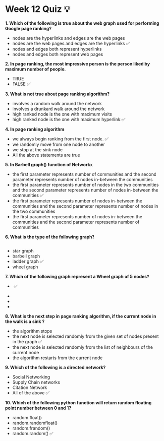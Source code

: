 # Week 12 Quiz 💡

**1. Which of the following is true about the web graph used for performing Google page ranking?**
- nodes are the hyperlinks and edges are the web pages
- nodes are the web pages and edges are the hyperlinks  ✅
- nodes and edges both represent hyperlinks
- nodes and edges both represent web pages

**2. In page ranking, the most impressive person is the person liked by maximum number of people.**
- TRUE
- FALSE  ✅

**3. What is not true about page ranking algorithm?**
- involves a random walk around the network
- involves a drunkard walk around the network
- high ranked node is the one with maximum visits
- high ranked node is the one with maximum hyperlink  ✅

**4. In page ranking algorithm**
- we always begin ranking from the first node.  ✅
- we randomly move from one node to another
- we stop at the sink node
- All the above statements are true

**5. In Barbell graph() function of Networkx**
- the first parameter represents number of communities and the second parameter represents number of nodes in-between the communities
- the first parameter represents number of nodes in the two communities and the second parameter represents number of nodes in-between the communities  ✅
- the first parameter represents number of nodes in-between the communities and the second parameter represents number of nodes in the two communities
- the first parameter represents number of nodes in-between the communities and the second parameter represents number of communities

**6. What is the type of the following graph?**

<img src="https://storage.googleapis.com/swayam-node1-production.appspot.com/assets/img/noc21_cs32/cs32W12Q6.png" alt="">

- star graph
- barbell graph
- ladder graph  ✅
- wheel graph

**7. Which of the following graph represent a Wheel graph of 5 nodes?**

- <img src="https://storage.googleapis.com/swayam-node1-production.appspot.com/assets/img/noc21_cs32/cs32W12Q7.a.png" alt="">  ✅

- <img src="https://storage.googleapis.com/swayam-node1-production.appspot.com/assets/img/noc21_cs32/cs32W12Q7.b.png" alt="">

- <img src="https://storage.googleapis.com/swayam-node1-production.appspot.com/assets/img/noc21_cs32/cs32W12Q7.c.png" alt="">

- <img src="https://storage.googleapis.com/swayam-node1-production.appspot.com/assets/img/noc21_cs32/cs32W12Q7.d.png" alt="">

**8. What is the next step in page ranking algorithm, if the current node in the walk is a sink ?**
- the algorithm stops
- the next node is selected randomly from the given set of nodes present in the graph  ✅
- the next node is selected randomly from the list of neighbours of the current node
- the algorithm restarts from the current node

**9. Which of the following is a directed network?**
- Social Networking
- Supply Chain networks
- Citation Network
- All of the above  ✅

**10. Which of the following python function will return random floating point number between 0 and 1?**
- random.float()
- random.randomfloat()
- random.frandom()
- random.random()  ✅
